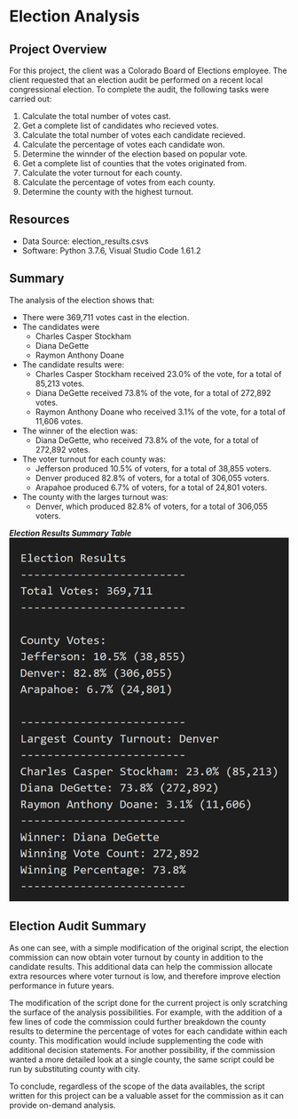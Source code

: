# Election Analysis
## Project Overview
For this project, the client was a Colorado Board of Elections employee. The client requested that an election audit be performed on a recent local congressional election. To complete the audit, the following tasks were carried out:

1. Calculate the total number of votes cast. 
2. Get a complete list of candidates who recieved votes. 
3. Calculate the total number of votes each candidate recieved. 
4. Calculate the percentage of votes each candidate won. 
5. Determine the winnder of the election based on popular vote. 
6. Get a complete list of counties that the votes originated from. 
7. Calculate the voter turnout for each county. 
8. Calculate the percentage of votes from each county. 
9. Determine the county with the highest turnout. 

## Resources
- Data Source: election_results.csvs
- Software: Python 3.7.6, Visual Studio Code 1.61.2

## Summary
The analysis of the election shows that:

- There were 369,711 votes cast in the election. 
- The candidates were
    - Charles Casper Stockham
    - Diana DeGette
    - Raymon Anthony Doane
- The candidate results were:
    - Charles Casper Stockham received 23.0% of the vote, for a total of 85,213 votes.
    - Diana DeGette received 73.8% of the vote, for a total of 272,892 votes. 
    - Raymon Anthony Doane who received 3.1% of the vote, for a total of 11,606 votes.
- The winner of the election was:
    - Diana DeGette, who received 73.8% of the vote, for a total of 272,892 votes. 
- The voter turnout for each county was:
    - Jefferson produced 10.5% of voters, for a total of 38,855 voters. 
    - Denver produced 82.8% of voters, for a total of 306,055 voters.
    - Arapahoe produced 6.7% of voters, for a total of 24,801 voters. 
- The county with the larges turnout was:
    - Denver, which produced 82.8% of voters, for a total of 306,055 voters. 

***Election Results Summary Table***
![](Resources/election_results_table.png)

## Election Audit Summary
As one can see, with a simple modification of the original script, the election commission can now obtain voter turnout by county in addition to the candidate results. This additional data can help the commission allocate extra resources where voter turnout is low, and therefore improve election performance in future years.  

The modification of the script done for the current project is only scratching the surface of the analysis possibilities. For example, with the addition of a few lines of code the commission could further breakdown the county results to determine the percentage of votes for each candidate within each county. This modification would include supplementing the code with additional decision statements. For another possibility, if the commission wanted a more detailed look at a single county, the same script could be run by substituting county with city. 

To conclude, regardless of the scope of the data availables, the script written for this project can be a valuable asset for the commission as it can provide on-demand analysis. 